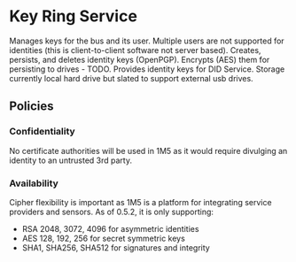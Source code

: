 # Key Ring Service
Manages keys for the bus and its user. 
Multiple users are not supported for identities (this is client-to-client software not server based).
Creates, persists, and deletes identity keys (OpenPGP). 
Encrypts (AES) them for persisting to drives - TODO.
Provides identity keys for DID Service.
Storage currently local hard drive but slated to support external usb drives.

## Policies
 
### Confidentiality
No certificate authorities will be used in 1M5 as it would require divulging an identity to an untrusted 3rd party.
 
### Availability
Cipher flexibility is important as 1M5 is a platform for integrating service providers and sensors.
As of 0.5.2, it is only supporting:

* RSA 2048, 3072, 4096 for asymmetric identities
* AES 128, 192, 256 for secret symmetric keys
* SHA1, SHA256, SHA512 for signatures and integrity